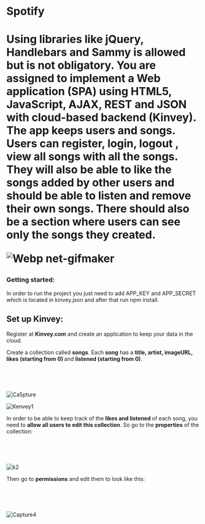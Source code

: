 <h1>Spotify<h1/>

<p>Using libraries like <strong>jQuery</strong>, <strong>Handlebars</strong> and <strong>Sammy</strong> is allowed but is not obligatory. You are assigned to implement a <strong>Web application</strong> (SPA) using HTML5, JavaScript, AJAX, REST and JSON with cloud-based backend (Kinvey). The app keeps <strong>users</strong> and <strong>songs</strong>. Users can <strong>register</strong>, <strong>login</strong>, <strong>logout</strong> , view all songs with all the <strong>songs</strong>. They will also be able to <strong>like</strong> the songs added <strong>by other users</strong> and should be able to <strong>listen and remove their own songs</strong>. There should also be a <strong>section </strong>where users can <strong>see only the songs they created</strong>.</p>

![Webp net-gifmaker](https://user-images.githubusercontent.com/28908397/55901737-9dc98400-5bd2-11e9-95c2-1587ba00efbb.gif)


<h3>Getting started:</h3>
<p>In order to run the project you just need to add APP_KEY and APP_SECRET which is located in kinvey.json and after that run npm install.</p>

<h2>Set up Kinvey:</h2>
<p>Register at <strong>Kinvey.com</strong> and create an application to keep your data in the cloud.</p>
<p>Create a collection called <strong>songs</strong>. Each <strong>song</strong> has a <strong>title, artist, imageURL, likes (starting from 0) </strong>and <strong>listened (starting from 0)</strong>.</p>
<p>&nbsp;</p>
<p>&nbsp;</p>


![Ca5pture](https://user-images.githubusercontent.com/28908397/55902490-44625480-5bd4-11e9-89fc-dcc456a61941.JPG)

![Kenvey1](https://user-images.githubusercontent.com/28908397/55902270-d158de00-5bd3-11e9-8607-26488582a385.JPG)

<p>In order to be able to keep track of the <strong>likes and listened </strong>of each song, you need to <strong>allow all users to edit this collection</strong>. So go to the <strong>properties</strong> of the collection:</p>
<p>&nbsp;</p>
<p>&nbsp;</p>


![k2](https://user-images.githubusercontent.com/28908397/55902359-fe0cf580-5bd3-11e9-984e-8931635014e5.JPG)

<p>Then go to <strong>permissions</strong> and edit them to look like this:</p>
<p>&nbsp;</p>
<p>&nbsp;</p>


![Capture4](https://user-images.githubusercontent.com/28908397/55902429-1e3cb480-5bd4-11e9-98f8-ab1ae4a73bb4.JPG)
